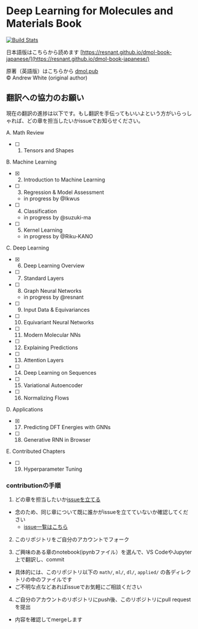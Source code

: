 # Deep Learning for Molecules and Materials Book

[![Build Stats](https://github.com/whitead/dmol-book/workflows/deploy-book/badge.svg)](https://github.com/whitead/dmol-book/actions)

日本語版はこちらから読めます [https://resnant.github.io/dmol-book-japanese/](https://resnant.github.io/dmol-book-japanese/)

原著（英語版）はこちらから [dmol.pub](https://dmol.pub)  
&copy; Andrew White (original author)


## 翻訳への協力のお願い

現在の翻訳の進捗は以下です。もし翻訳を手伝ってもいいよという方がいらっしゃれば、どの章を担当したいかissueでお知らせください。  

A. Math Review

- [ ] 1. Tensors and Shapes

B. Machine Learning

- [x] 2. Introduction to Machine Learning
- [ ] 3. Regression & Model Assessment
  - in progress by @Ikwus
- [ ] 4. Classification
  - in progress by @suzuki-ma
- [ ] 5. Kernel Learning
  - in progress by @Riku-KANO

C. Deep Learning

- [x] 6. Deep Learning Overview
- [ ] 7. Standard Layers
- [ ] 8. Graph Neural Networks
  - in progress by @resnant
- [ ] 9. Input Data & Equivariances
- [ ] 10. Equivariant Neural Networks
- [ ] 11. Modern Molecular NNs
- [ ] 12. Explaining Predictions
- [ ] 13. Attention Layers
- [ ] 14. Deep Learning on Sequences
- [ ] 15. Variational Autoencoder
- [ ] 16. Normalizing Flows

D. Applications

- [x] 17. Predicting DFT Energies with GNNs
- [ ] 18. Generative RNN in Browser

E. Contributed Chapters

- [ ] 19. Hyperparameter Tuning

### contributionの手順

1. どの章を担当したいか[issueを立てる](https://github.com/resnant/dmol-book-japanese/issues/new/choose)

- 念のため、同じ章について既に誰かがissueを立てていないか確認してください
  - [issue一覧はこちら](https://github.com/resnant/dmol-book-japanese/issues)

2. このリポジトリをご自分のアカウントでフォーク

3. ご興味のある章のnotebook(ipynbファイル）を選んで、VS CodeやJupyter上で翻訳し、commit

- 具体的には、このリポジトリ以下の `math/`, `ml/`, `dl/`, `applied/` の各ディレクトリの中のファイルです
- ご不明な点などあればissueでお気軽にご相談ください

4. ご自分のアカウントのリポジトリにpush後、このリポジトリにpull requestを提出

- 内容を確認してmergeします


